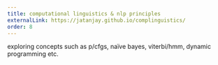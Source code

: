```yaml
---
title: computational linguistics & nlp principles
externalLink: https://jatanjay.github.io/complinguistics/
order: 8
---
```

exploring concepts such as p/cfgs, naïve bayes, viterbi/hmm, dynamic programming etc.